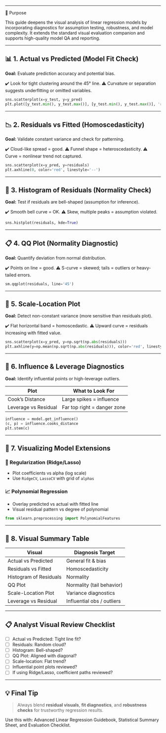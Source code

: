 ___
🎯 Purpose

This guide deepens the visual analysis of linear regression models by incorporating diagnostics for assumption testing, robustness, and model complexity. It extends the standard visual evaluation companion and supports high-quality model QA and reporting.

---

## 📊 1. Actual vs Predicted (Model Fit Check)

**Goal:** Evaluate prediction accuracy and potential bias.

✔️ Look for tight clustering around the 45° line.
⚠️ Curvature or separation suggests underfitting or omitted variables.

```python
sns.scatterplot(x=y_test, y=y_pred)
plt.plot([y_test.min(), y_test.max()], [y_test.min(), y_test.max()], 'r--')
```

---

## 📉 2. Residuals vs Fitted (Homoscedasticity)

**Goal:** Validate constant variance and check for patterning.

✔️ Cloud-like spread = good.
⚠️ Funnel shape = heteroscedasticity.
⚠️ Curve = nonlinear trend not captured.

```python
sns.scatterplot(x=y_pred, y=residuals)
plt.axhline(0, color='red', linestyle='--')
```

---

## 📁 3. Histogram of Residuals (Normality Check)

**Goal:** Test if residuals are bell-shaped (assumption for inference).

✔️ Smooth bell curve = OK.
⚠️ Skew, multiple peaks = assumption violated.

```python
sns.histplot(residuals, kde=True)
```

---

## 📋 4. QQ Plot (Normality Diagnostic)

**Goal:** Quantify deviation from normal distribution.

✔️ Points on line = good.
⚠️ S-curve = skewed; tails = outliers or heavy-tailed errors.

```python
sm.qqplot(residuals, line='45')
```

---

## 🧪 5. Scale-Location Plot

**Goal:** Detect non-constant variance (more sensitive than residuals plot).

✔️ Flat horizontal band = homoscedastic.
⚠️ Upward curve = residuals increasing with fitted value.

```python
sns.scatterplot(x=y_pred, y=np.sqrt(np.abs(residuals)))
plt.axhline(y=np.mean(np.sqrt(np.abs(residuals))), color='red', linestyle='--')
```

---

## 🧭 6. Influence & Leverage Diagnostics

**Goal:** Identify influential points or high-leverage outliers.

| Plot                 | What to Look For            |
| -------------------- | --------------------------- |
| Cook’s Distance      | Large spikes = influence    |
| Leverage vs Residual | Far top right = danger zone |

```python
influence = model.get_influence()
(c, p) = influence.cooks_distance
plt.stem(c)
```

---

## 🔁 7. Visualizing Model Extensions

### 📐 Regularization (Ridge/Lasso)

* Plot coefficients vs alpha (log scale)
* Use `RidgeCV`, `LassoCV` with grid of `alphas`

### 📈 Polynomial Regression

* Overlay predicted vs actual with fitted line
* Visual residual pattern vs degree of polynomial

```python
from sklearn.preprocessing import PolynomialFeatures
```

---

## 🧪 8. Visual Summary Table

| Visual                 | Diagnosis Target           |
| ---------------------- | -------------------------- |
| Actual vs Predicted    | General fit & bias         |
| Residuals vs Fitted    | Homoscedasticity           |
| Histogram of Residuals | Normality                  |
| QQ Plot                | Normality (tail behavior)  |
| Scale-Location Plot    | Variance diagnostics       |
| Leverage vs Residual   | Influential obs / outliers |

---

## 📋 Analyst Visual Review Checklist

* [ ] Actual vs Predicted: Tight line fit?
* [ ] Residuals: Random cloud?
* [ ] Histogram: Bell-shaped?
* [ ] QQ Plot: Aligned with diagonal?
* [ ] Scale-location: Flat trend?
* [ ] Influential point plots reviewed?
* [ ] If using Ridge/Lasso, coefficient paths reviewed?

---

## 💡 Final Tip

> Always blend **residual visuals**, **fit diagnostics**, and **robustness checks** for trustworthy regression results.

Use this with: Advanced Linear Regression Guidebook, Statistical Summary Sheet, and Evaluation Checklist.
